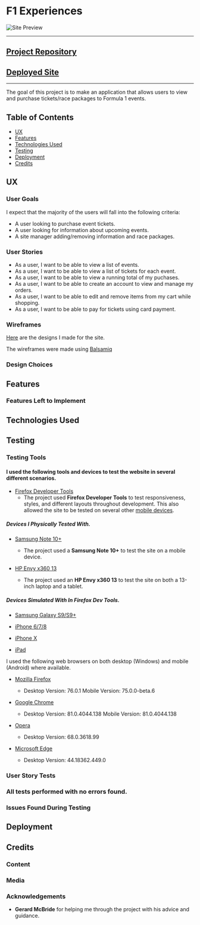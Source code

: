# F1 Experiences

![Site Preview]()

---

## [Project Repository](https://github.com/filleben/F1Experiences)

## [Deployed Site]()

---

The goal of this project is to make an application that allows users to view and purchase tickets/race packages to Formula 1 events.

## Table of Contents

- <a href="#ux">UX</a>
- <a href="#features">Features</a>
- <a href="#technologies">Technologies Used</a>
- <a href="#testing">Testing</a>
- <a href="#deployment">Deployment</a>
- <a href="#credits">Credits</a>

<span id="ux"></span>

## UX

### User Goals

I expect that the majority of the users will fall into the following criteria:

- A user looking to purchase event tickets.
- A user looking for information about upcoming events.
- A site manager adding/removing information and race packages.

### User Stories

- As a user, I want to be able to view a list of events.
- As a user, I want to be able to view a list of tickets for each event.
- As a user, I want to be able to view a running total of my puchases.
- As a user, I want to be able to create an account to view and manage my orders.
- As a user, I want to be able to edit and remove items from my cart while shopping.
- As a user, I want to be able to pay for tickets using card payment.

### Wireframes

[Here](https://github.com/filleben/F1Experiences/tree/master/wireframes) are the designs I made for the site.

The wireframes were made using [Balsamiq](https://balsamiq.cloud)

### Design Choices


<span id="features"></span>

## Features


### Features Left to Implement


<span id="technologies"></span>

## Technologies Used


<span id="testing"></span>

## Testing

### Testing Tools

#### I used the following tools and devices to test the website in several different scenarios. 

- [Firefox Developer Tools](https://developer.mozilla.org/en-US/docs/Tools)
  - The project used **Firefox Developer Tools** to test responsiveness, styles, and different layouts throughout development. This also allowed the site to be tested on several other [mobile devices](https://developer.mozilla.org/en-US/docs/Tools/Responsive_Design_Mode).

##### Devices I Physically Tested With. 

- [Samsung Note 10+](https://en.wikipedia.org/wiki/Samsung_Galaxy_Note_10)
  - The project used a **Samsung Note 10+** to test the site on a mobile device.

- [HP Envy x360 13](https://www.amazon.co.uk/HP-13-ar0001na-Touch-Screen-Convertible-Laptop/dp/B07V3J1H3V)
  - The project used an **HP Envy x360 13** to test the site on both a 13-inch laptop and a tablet.

##### Devices Simulated With In Firefox Dev Tools. 

- [Samsung Galaxy S9/S9+](https://en.wikipedia.org/wiki/Samsung_Galaxy_S9)

- [iPhone 6/7/8](https://en.wikipedia.org/wiki/IPhone_6)

- [iPhone X](https://en.wikipedia.org/wiki/IPhone_X)

- [iPad](https://en.wikipedia.org/wiki/IPad)

I used the following web browsers on both desktop (Windows) and mobile (Android) where available.

- [Mozilla Firefox](https://www.mozilla.org/en-GB/)
  - Desktop Version: 76.0.1 Mobile Version: 75.0.0-beta.6

- [Google Chrome](https://www.google.com/chrome/)
  - Desktop Version: 81.0.4044.138 Mobile Version: 81.0.4044.138

- [Opera](https://www.opera.com/)
  - Desktop Version: 68.0.3618.99

- [Microsoft Edge](https://www.microsoft.com/en-us/edge)
  - Desktop Version: 44.18362.449.0

### User Story Tests


### All tests performed with no errors found.

### Issues Found During Testing


<span id="deployment"></span>

## Deployment

<span id="credits"></span>

## Credits

### Content


### Media



### Acknowledgements

- **Gerard McBride** for helping me through the project with his advice and guidance.  